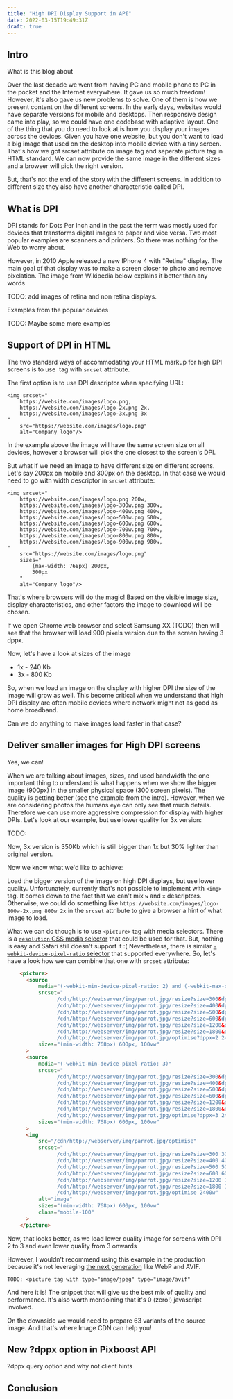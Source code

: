 ```yaml
---
title: "High DPI Display Support in API"
date: 2022-03-15T19:49:31Z
draft: true
---
```


## Intro

What is this blog about

Over the last decade we went from having PC and mobile phone to PC in the pocket and the Internet everywhere. It gave us
so much freedom! However, it's also gave us new problems to solve. One of them is how we present content on the different 
screens. In the early days, websites would have separate versions for mobile and desktops. Then responsive design came into
play, so we could have one codebase with adaptive layout. One of the thing that you do need to look at is how you 
display your images across the devices. Given you have one website, but you don't want to load a big image that used
on the desktop into mobile device with a tiny screen. That's how we got srcset attribute on image tag and seperate 
picture tag in HTML standard. We can now provide the same image in the different sizes and a browser will pick the right
version.

But, that's not the end of the story with the different screens. In addition to different size they also have another
characteristic called DPI.

## What is DPI 

DPI stands for Dots Per Inch and in the past the term was mostly used for devices that transforms digital images to paper 
and vice versa. Two most popular examples are scanners and printers. So there was nothing for the Web to worry about.

However, in 2010 Apple released a new IPhone 4 with "Retina" display. The main goal of that display was to make a screen closer
to photo and remove pixelation. The image from Wikipedia below explains it better than any words

TODO: add images of retina and non retina displays.

Examples from the popular devices

TODO: Maybe some more examples

## Support of DPI in HTML

The two standard ways of accommodating your HTML markup for high DPI screens is to use <img> tag with `srcset` attribute.

The first option is to use DPI descriptor when specifying URL:

```
<img srcset="
    https://website.com/images/logo.png,
    https://website.com/images/logo-2x.png 2x,
    https://website.com/images/logo-3x.png 3x
"
    src="https://website.com/images/logo.png"
    alt="Company logo"/>
```

In the example above the image will have the same screen size on all devices, however a browser will pick the one closest to 
the screen's DPI.

But what if we need an image to have different size on different screens. Let's say 200px on mobile and 300px on the desktop.
In that case we would need to go with width descriptor in `srcset` attribute:

```
<img srcset="
    https://website.com/images/logo.png 200w,
    https://website.com/images/logo-300w.png 300w,
    https://website.com/images/logo-400w.png 400w,
    https://website.com/images/logo-500w.png 500w,
    https://website.com/images/logo-600w.png 600w,
    https://website.com/images/logo-700w.png 700w,
    https://website.com/images/logo-800w.png 800w,
    https://website.com/images/logo-900w.png 900w,
"
    src="https://website.com/images/logo.png"
    sizes="
        (max-width: 768px) 200px,
        300px
    "
    alt="Company logo"/>
```

That's where browsers will do the magic! Based on the visible image size, display characteristics, and other factors the image
to download will be chosen.

If we open Chrome web browser and select Samsung XX (TODO) then will see that the browser will load 900 pixels version
due to the screen having 3 dppx.

Now, let's have a look at sizes of the image

* 1x - 240 Kb
* 3x - 800 Kb

So, when we load an image on the display with higher DPI the size of the image will grow as well. This become critical
when we understand that high DPI display are often mobile devices where network might not as good as home broadband.

Can we do anything to make images load faster in that case?

## Deliver smaller images for High DPI screens

Yes, we can!

When we are talking about images, sizes, and used bandwidth the one important thing to understand is what happens
when we show the bigger image (900px) in the smaller physical space (300 screen pixels). The quality is getting better
(see the example from the intro). However, when we are considering photos the humans eye can only see that much details. 
Therefore we can use more aggressive compression for display with higher DPIs. Let's look at our example, but use lower 
quality for 3x version:

TODO:

Now, 3x version is 350Kb which is still bigger than 1x but 30% lighter than original version.

Now we know what we'd like to achieve:

Load the bigger version of the image on high DPI displays, but use lower quality. Unfortunately, currently that's not 
possible to implement with `<img>` tag. It comes down to the fact that we can't mix `w` and `x` descriptors. Otherwise,
we could do something like `https://website.com/images/logo-800w-2x.png 800w 2x` in the `srcset` attribute to give a browser
a hint of what image to load.

What we can do though is to use `<picture>` tag with media selectors. There is a [`resolution` CSS media selector](https://developer.mozilla.org/en-US/docs/Web/CSS/@media/resolution) 
that could be used for that. But, nothing is easy and Safari still doesn't support it :( Nevertheless, there is similar 
[`-webkit-device-pixel-ratio` selector](https://developer.mozilla.org/en-US/docs/Web/CSS/@media/-webkit-device-pixel-ratio)
that supported everywhere. So, let's have a look how we can combine that one with `srcset` attribute:

```html
    <picture>
      <source
          media="(-webkit-min-device-pixel-ratio: 2) and (-webkit-max-device-pixel-ratio: 2.9999)"
          srcset="
                /cdn/http://webserver/img/parrot.jpg/resize?size=300&dppx=2 300w,
                /cdn/http://webserver/img/parrot.jpg/resize?size=400&dppx=2 400w,
                /cdn/http://webserver/img/parrot.jpg/resize?size=500&dppx=2 500w,
                /cdn/http://webserver/img/parrot.jpg/resize?size=600&dppx=2 600w,
                /cdn/http://webserver/img/parrot.jpg/resize?size=1200&dppx=2 1200w,
                /cdn/http://webserver/img/parrot.jpg/resize?size=1800&dppx=2 1800w,
                /cdn/http://webserver/img/parrot.jpg/optimise?dppx=2 2400w"
          sizes="(min-width: 768px) 600px, 100vw"
      >
      <source
          media="(-webkit-min-device-pixel-ratio: 3)"
          srcset="
                /cdn/http://webserver/img/parrot.jpg/resize?size=300&dppx=3 300w,
                /cdn/http://webserver/img/parrot.jpg/resize?size=400&dppx=3 400w,
                /cdn/http://webserver/img/parrot.jpg/resize?size=500&dppx=3 500w,
                /cdn/http://webserver/img/parrot.jpg/resize?size=600&dppx=3 600w,
                /cdn/http://webserver/img/parrot.jpg/resize?size=1200&dppx=3 1200w,
                /cdn/http://webserver/img/parrot.jpg/resize?size=1800&dppx=3 1800w,
                /cdn/http://webserver/img/parrot.jpg/optimise?dppx=3 2400w"
          sizes="(min-width: 768px) 600px, 100vw"
      >
      <img
          src="/cdn/http://webserver/img/parrot.jpg/optimise"
          srcset="
                /cdn/http://webserver/img/parrot.jpg/resize?size=300 300w,
                /cdn/http://webserver/img/parrot.jpg/resize?size=400 400w,
                /cdn/http://webserver/img/parrot.jpg/resize?size=500 500w,
                /cdn/http://webserver/img/parrot.jpg/resize?size=600 600w,
                /cdn/http://webserver/img/parrot.jpg/resize?size=1200 1200w,
                /cdn/http://webserver/img/parrot.jpg/resize?size=1800 1800w,
                /cdn/http://webserver/img/parrot.jpg/optimise 2400w"
          alt="image"
          sizes="(min-width: 768px) 600px, 100vw"
          class="mobile-100"
      >
    </picture>
```

Now, that looks better, as we load lower quality image for screens with DPI 2 to 3 and even lower quality from 3 onwards 

However, I wouldn't recommend using this example in the production because it's not leveraging [the next generation](TODO) like WebP and AVIF.

```
TODO: <picture tag with type="image/jpeg" type="image/avif"
```

And here it is! The snippet that will give us the best mix of quality and performance. It's also worth mentioining that 
it's 0 (zero!) javascript involved. 

On the downside we would need to prepare 63 variants of the source image. And that's where Image CDN can help you!

## New ?dppx option in Pixboost API



?dppx query option and why not client hints

## Conclusion